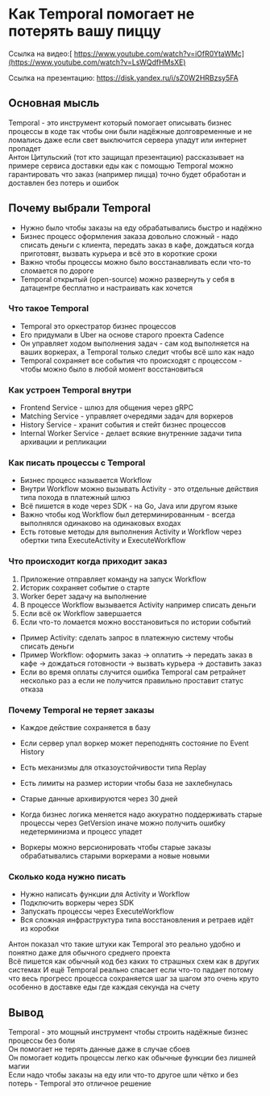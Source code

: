 # Как Temporal помогает не потерять вашу пиццу #

Ссылка на видео:[
https://www.youtube.com/watch?v=iOfR0YtaWMc](https://www.youtube.com/watch?v=LsWQdfHMsXE)

Ссылка на презентацию: https://disk.yandex.ru/i/sZ0W2HRBzsy5FA
## Основная мысль ##

Temporal - это инструмент который помогает описывать бизнес процессы в коде так чтобы они были надёжные долговременные и не ломались даже если свет выключится сервера упадут или интернет пропадет  
Антон Цитульский (тот кто защищал презентацию) рассказывает на примере сервиса доставки еды как с помощью Temporal можно гарантировать что заказ (например пицца) точно будет обработан и доставлен без потерь и ошибок

## Почему выбрали Temporal ##

- Нужно было чтобы заказы на еду обрабатывались быстро и надёжно
- Бизнес процесс оформления заказа довольно сложный - надо списать деньги с клиента, передать заказ в кафе, дождаться когда приготовят, вызвать курьера и всё это в короткие сроки
- Важно чтобы процессы можно было восстанавливать если что-то сломается по дороге
- Temporal открытый (open-source) можно развернуть у себя в датацентре бесплатно и настраивать как хочется

### Что такое Temporal ###

- Temporal это оркестратор бизнес процессов
- Его придумали в Uber на основе старого проекта Cadence
- Он управляет ходом выполнения задач - сам код выполняется на ваших воркерах, а Temporal только следит чтобы всё шло как надо
- Temporal сохраняет все события что происходят с процессом - чтобы можно было в любой момент восстановиться

### Как устроен Temporal внутри ###

- Frontend Service - шлюз для общения через gRPC
- Matching Service - управляет очередями задач для воркеров
- History Service - хранит события и стейт бизнес процессов
- Internal Worker Service - делает всякие внутренние задачи типа архивации и репликации

### Как писать процессы с Temporal ###

- Бизнес процесс называется Workflow
- Внутри Workflow можно вызывать Activity - это отдельные действия типа похода в платежный шлюз
- Всё пишется в коде через SDK - на Go, Java или другом языке
- Важно чтобы код Workflow был детерминированным - всегда выполнялся одинаково на одинаковых входах
- Есть готовые методы для выполнения Activity и Workflow через обертки типа ExecuteActivity и ExecuteWorkflow

### Что происходит когда приходит заказ ###

1. Приложение отправляет команду на запуск Workflow
2. Историк сохраняет событие о старте
3. Worker берет задачу на выполнение
4. В процессе Workflow вызывается Activity например списать деньги
5. Если всё ок Workflow завершается
6. Если что-то ломается можно восстановиться по истории событий

- Пример Activity: сделать запрос в платежную систему чтобы списать деньги
- Пример Workflow: оформить заказ -> оплатить -> передать заказ в кафе -> дождаться готовности -> вызвать курьера -> доставить заказ
- Если во время оплаты случится ошибка Temporal сам ретрайнет несколько раз а если не получится правильно проставит статус отказа

### Почему Temporal не теряет заказы ###

- Каждое действие сохраняется в базу
- Если сервер упал воркер может переподнять состояние по Event History
- Есть механизмы для отказоустойчивости типа Replay
- Есть лимиты на размер истории чтобы база не захлебнулась
- Старые данные архивируются через 30 дней

- Когда бизнес логика меняется надо аккуратно поддерживать старые процессы через GetVersion иначе можно получить ошибку недетерминизма и процесс упадет
- Воркеры можно версионировать чтобы старые заказы обрабатывались старыми воркерами а новые новыми

### Сколько кода нужно писать ###

- Нужно написать функции для Activity и Workflow
- Подключить воркеры через SDK
- Запускать процессы через ExecuteWorkflow
- Вся сложная инфраструктура типа восстановления и ретраев идёт из коробки

Антон показал что такие штуки как Temporal это реально удобно и понятно даже для обычного среднего проекта  
Всё пишется как обычный код без каких то страшных схем как в других системах 
И ещё Temporal реально спасает если что-то падает потому что весь прогресс процесса сохраняется шаг за шагом это очень круто особенно в доставке еды где каждая секунда на счету  

## Вывод ##

Temporal - это мощный инструмент чтобы строить надёжные бизнес процессы без боли  
Он помогает не терять данные даже в случае сбоев  
Он помогает кодить процессы легко как обычные функции без лишней магии  
Если надо чтобы заказы на еду или что-то другое шли чётко и без потерь - Temporal это отличное решение


